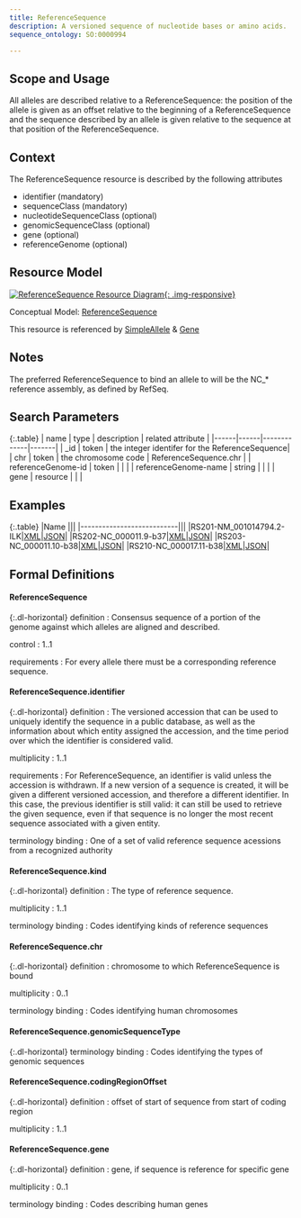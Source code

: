 ```yaml
---
title: ReferenceSequence
description: A versioned sequence of nucleotide bases or amino acids.
sequence_ontology: SO:0000994

---
```


Scope and Usage
---------------

All alleles are described relative to a ReferenceSequence: the position of the allele is given as an offset relative to the beginning of a ReferenceSequence and the sequence described by an allele is given relative to the sequence at that position of the ReferenceSequence.

Context
-------

The ReferenceSequence resource is described by the following attributes

* identifier (mandatory)
* sequenceClass (mandatory)
* nucleotideSequenceClass (optional)
* genomicSequenceClass (optional)
* gene (optional)
* referenceGenome (optional)

Resource Model
----------------

[![ReferenceSequence Resource Diagram](/images/ReferenceSequenceResource.svg){: .img-responsive}](/images/ReferenceSequenceResource.svg)

Conceptual Model: [ReferenceSequence](/allele/conceptual/reference_sequence/index.html#conceptual_model)

This resource is referenced by [SimpleAllele](/allele/resource/simple_allele) & [Gene](/allele/resource/gene)

Notes
-----

The preferred ReferenceSequence to bind an allele to will be the NC_* reference assembly, as defined by RefSeq.

Search Parameters
-----------------

{:.table}
| name | type | description | related attribute |
|------|------|-------------|-------|
| _id  | token | the integer identifer for the ReferenceSequence|
| chr | token | the chromosome code | ReferenceSequence.chr |
| referenceGenome-id | token | | |
| referenceGenome-name | string | | |
| gene | resource | | |


Examples
--------

{:.table}
|Name                       |||
|---------------------------|||
|RS201-NM\_001014794.2-ILK|[XML](/allele/implementation/examples/RS201.html#xml)|[JSON](/allele/implementation/examples/RS201.html#json)|
|RS202-NC\_000011.9-b37|[XML](/allele/implementation/examples/RS202.html#xml)|[JSON](/allele/implementation/examples/RS202.html#json)|
|RS203-NC\_000011.10-b38|[XML](/allele/implementation/examples/RS203.html#xml)|[JSON](/allele/implementation/examples/RS203.html#json)|
|RS210-NC\_000017.11-b38|[XML](/allele/implementation/examples/RS210.html#xml)|[JSON](/allele/implementation/examples/RS210.html#json)|


Formal Definitions
------------------

#### ReferenceSequence

{:.dl-horizontal}
definition
: Consensus sequence of a portion of the genome against which alleles are aligned and described.

control
: 1..1

requirements
: For every allele there must be a corresponding reference sequence.

#### ReferenceSequence.identifier

{:.dl-horizontal}
definition
: The versioned accession that can be used to uniquely identify the sequence in a public database, as well as the information about which entity assigned the accession, and the time period over which the identifier is considered valid.

multiplicity
: 1..1

requirements
: For ReferenceSequence, an identifier is valid unless the accession is withdrawn. If a new version of a sequence is created, it will be given a different versioned accession, and therefore a different identifier. In this case, the previous identifier is still valid: it can still be used to retrieve the given sequence, even if that sequence is no longer the most recent sequence associated with a given entity.

terminology binding
: One of a set of valid reference sequence acessions from a recognized authority

#### ReferenceSequence.kind

{:.dl-horizontal}
definition
: The type of reference sequence.

multiplicity
: 1..1

terminology binding
: Codes identifying kinds of reference sequences

#### ReferenceSequence.chr

{:.dl-horizontal}
definition
: chromosome to which ReferenceSequence is bound

multiplicity
: 0..1

terminology binding
: Codes identifying human chromosomes

#### ReferenceSequence.genomicSequenceType

{:.dl-horizontal}
terminology binding
: Codes identifying the types of genomic sequences

#### ReferenceSequence.codingRegionOffset

{:.dl-horizontal}
definition
: offset of start of sequence from start of coding region

multiplicity
: 1..1

#### ReferenceSequence.gene

{:.dl-horizontal}
definition
: gene, if sequence is reference for specific gene

multiplicity
: 0..1

terminology binding
: Codes describing human genes
